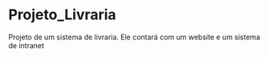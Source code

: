 # Projeto_Livraria
Projeto de um sistema de livraria. Ele contará com um website e um sistema de intranet
